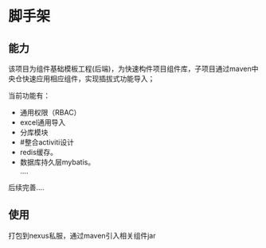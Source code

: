 # 脚手架

## 能力

该项目为组件基础模板工程(后端)，为快速构件项目组件库，子项目通过maven中央仓快速应用相应组件，实现插拔式功能导入；

当前功能有： 
* 通用权限（RBAC）<br/>
* excel通用导入<br/>
* 分库模块<br/>
*  #整合activiti设计 <br/>
* redis缓存。 <br/>
* 数据库持久层mybatis。 <br/>
.... <br/>

后续完善....

## 使用
打包到nexus私服，通过maven引入相关组件jar
